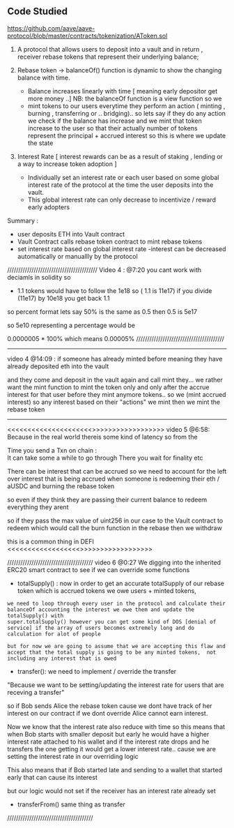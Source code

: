 ## Code Studied
https://github.com/aave/aave-protocol/blob/master/contracts/tokenization/AToken.sol

1. A protocol that allows users to deposit into a vault and in return , receiver rebase tokens that represent their underlying balance;
2. Rebase token -> balanceOf()  function is dynamic to show the changing balance with time. 
    - Balance increases linearly with time  [ meaning early depositor get more money ..]
    NB: the balanceOf function is a view function so we 
    - mint tokens to our users everytime they perform an action ( minting , burning , transferring or .. bridging).. so lets say if they do any action we check if the balance has increase and we mint that token increase to the user so that their actually number of tokens represent the principal + accrued interest so this is where we update the state

3. Interest Rate [ interest rewards can be as a result of staking , lending or a way to increase token adoption ]
      - Individually set an interest rate or each user based on some global interest rate of the protocol at the time the user deposits into the vault. 
      - This global interest rate can only decrease to incentivize / reward early adopters


Summary :
 -  user deposits ETH into Vault contract 
 - Vault Contract calls rebase token contract to mint rebase tokens 
 - set interest rate based on global interest rate
 -interest can be decreased automatically or manuallly by the protocol 






/////////////////////////////////////////
 Video 4 : @7:20 you cant work with deciamls in solidity so 
 - 1.1  tokens  would have to follow the 1e18 so 
( 1.1 is 11e17)  if you divide (11e17) by 10e18 you get back 1.1


so percent format lets say 50% is the same as 0.5 
then 0.5 is 5e17

so 5e10 representing a percentage would be 

0.0000005 * 100% which means 0.00005%
////////////////////////////////////////





******************************************
video 4 @14:09 : if someone has already minted before meaning they have already deposited eth into the vault 

and they come and deposit in the vault again and call mint they... we rather want the mint function to mint the token only and only after the  accrue interest 
for that user before they mint anymore tokens.. so we (mint accrued interest) so any interest based on their "actions" we mint then we mint the rebase token
******************************************









<<<<<<<<<<<<<<<<<<<<<>>>>>>>>>>>>>>>>>>
video 5 @6:58: Because in the real world thereis some kind of latency so from the 

Time you send a Txn on chain :  
It can take some a while to go through 
There you wait for finality etc 

There can be interest that can be accrued so we need to account for the left over interest that is being accrued when someone is redeeming their eth / aUSDC and burning the rebase token

so even if they think they are passing their current balance to redeem everything they arent 

so if they pass the max value of uint256 in our case to the Vault contract to redeem which would call the burn function in the rebase then we withdraw  

this is a common thing in DEFI
<<<<<<<<<<<<<<<<<<>>>>>>>>>>>>>>>>>>






///////////////////////////////////////
video 6 @0:27 
We digging into the inherited ERC20 smart contract to see if we can override some functions


-    totalSupply()  : now in order to get an accurate totalSupply of our rebase token 
    which is accrued tokens we owe users + minted tokens, 

    we need to loop through every user in the protocol and calculate their balanceOf accounting the interest we owe them and update the totalSupply() with 
    super.totalSupply() however you can get some kind of DOS [denial of service] if the array of users becomes extremely long and do calculation for alot of people 

    but for now we are going to assume that we are accepting this flaw and accept that the total supply is going to be any minted tokens,  not including any interest that is owed 


-   transfer(): we need to implement / override the transfer 
  
  "Because we want to be setting/updating  the interest rate for users that are receving a transfer"

  so if Bob sends Alice the rebase token cause we dont have track of her interest on our contract if we dont override Alice cannot earn interest.

  Now we know that the interest rate also reduce with time so this means that when Bob starts with smaller deposit but early he would have a higher interest rate attached to his wallet and if the interest rate drops and he transfers the one getting it would get a lower interest rate.. cause we are setting the interest rate in our overriding logic 

  This also means that if Bob started late and sending to a wallet that started early that can cause its interest

   but our logic would not set if the receiver has an interest rate already set 

- transferFrom()  same thing as transfer





///////////////////////////////////////







